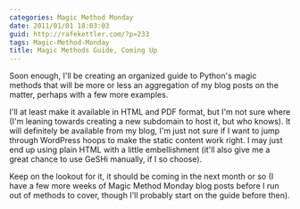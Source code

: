 ```yaml
---
categories: Magic Method Monday
date: 2011/01/01 18:03:03
guid: http://rafekettler.com/?p=233
tags: Magic-Method-Monday
title: Magic Methods Guide, Coming Up
---
```

Soon enough, I'll be creating an organized guide to Python's magic methods that will be more or less an aggregation of my blog posts on the matter, perhaps with a few more examples.

I'll at least make it available in HTML and PDF format, but I'm not sure where (I'm leaning towards creating a new subdomain to host it, but who knows). It will definitely be available from my blog, I'm just not sure if I want to jump through WordPress hoops to make the static content work right. I may just end up using plain HTML with a little embellishment (it'll also give me a great chance to use GeSHi manually, if I so choose).

Keep on the lookout for it, it should be coming in the next month or so (I have a few more weeks of Magic Method Monday blog posts before I run out of methods to cover, though I'll probably start on the guide before then).